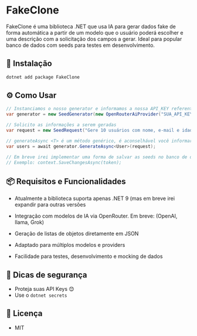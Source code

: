# FakeClone

FakeClone é uma biblioteca .NET que usa IA para gerar dados fake de forma automática a partir de um modelo que o usuário poderá escolher e uma descrição com a solicitação dos campos a gerar. Ideal para popular banco de dados com seeds para testes em desenvolvimento.

## 🚀 Instalação

```csharp
dotnet add package FakeClone
```

## ⚙️ Como Usar

```csharp
// Instanciamos o nosso generator e informamos a nossa API_KEY referente ao modelo escolhido
var generator = new SeedGenerator(new OpenRouterAiProvider("SUA_API_KEY"));

// Solicito as informações a serem geradas
var request = new SeedRequest("Gere 10 usuários com nome, e-mail e idade");

// generateAsync <T> é um método genérico, é aconselhável você informar e Entidade a ser salva no banco.
var users = await generator.GenerateAsync<User>(request);

// Em breve irei implementar uma forma de salvar as seeds no banco de dados usando o contexto.
// Exemplo: context.SaveChangesAsync(token);
```

## 📦 Requisitos e Funcionalidades

- Atualmente a biblioteca suporta apenas .NET 9 (mas em breve irei expandir para outras versões

- Integração com modelos de IA via OpenRouter. Em breve: (OpenAI, llama, Grok)

- Geração de listas de objetos diretamente em JSON

- Adaptado para múltiplos modelos e providers

- Facilidade para testes, desenvolvimento e mocking de dados

## 🔐 Dicas de segurança

- Proteja suas API Keys 😊
- Use o `dotnet secrets`

## 📄 Licença

- MIT